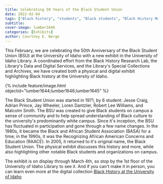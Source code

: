 ```yaml
---
title: Celebrating 50 Years of the Black Student Union
date: 2022-02-04 
tags: ["Black history", "students", "Black students", "Black History Month","Black Student Unions", "diversity", "collaboration","digital collections"]
subtitle: 
cover-image: lumber1646
categories: [Exhibits]
author: Courtney E. Berge
---
```


This February, we are celebrating the 50th Anniversary of the Black Student Union (BSU) at the University of Idaho with a new exhibit in the University of Idaho Library. A coordinated effort from the Black History Research Lab, the Library's Data and Digital Services, and the Library's Special Collections and Archives, we have created both a physical and digital exhibit highlighting Black history at the University of Idaho. 

{% include feature/image.html objectid="lumber1644;lumber1646;lumber1645" %}

The Black Student Union was started in 1971, by 6 student: Jesse Craig, Adrian Prince, Jay Wheeler, Loren Dantzler, Robert Lee Williams, and Malcolm Smith. The BSU was created to give Black students on campus a sense of community and to help spread understanding of Black culture to the university's predominantly white campus. Since it's inception, the BSU has fluctuated in participation and gone through a few name changes. In the 1980s, it became the Black and African Student Association (BASA) for a time; in the 1990s, it was the Recognizing African American Concerns and Education (RAACE). In 2005, it returned to it's original name, the Black Student Union. The physical exhibit discusses this history and more, while also highlighting other notable Black students and organizations on campus.  

The exhibit is on display through March 4th, so stop by the 1st floor of the University of Idaho Library to see it. And if you can't make it in person, you can learn even more at the digital collection [Black History at the University of Idaho](https://www.lib.uidaho.edu/blackhistory/)




